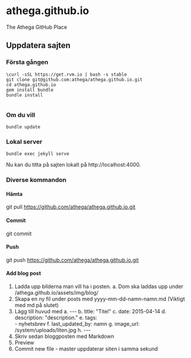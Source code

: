 # athega.github.io
The Athega GitHub Place

## Uppdatera sajten

### Första gången
```
\curl -sSL https://get.rvm.io | bash -s stable
git clone git@github.com:athega/athega.github.io.git
cd athega.github.io
gem install bundle
bundle install
 
```

### Om du vill
```
bundle update
```

### Lokal server
```
bundle exec jekyll serve
```
Nu kan du titta på sajten lokalt på http://localhost:4000.


### Diverse kommandon

#### Hämta
git pull https://github.com/athega/athega.github.io.git

#### Commit
git commit <filnamn>

#### Push
git push https://github.com/athega/athega.github.io.git


#### Add blog post
1.	Ladda upp bilderna man vill ha i posten. 
a.	Dom ska laddas upp under /athega.github.io/assets/img/blog/
2.	Skapa en ny fil under posts med yyyy-mm-dd-namn-namn.md (Viktigt med md på slutet)
3.	Lägg till huvud med
a.	--- 
b.	title: "Titel"
c.	date: 2015-04-14
d.	description: "description."
e.	tags:   
		- nyhetsbrev
f.	last_updated_by: namn
g.	image_url: /system/uploads/liten.jpg
h.	---
4.	Skriv sedan bloggposten med Markdown
5.	Preview
6.	Commit new file -    master uppdaterar siten i samma sekund

